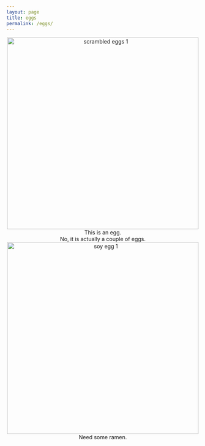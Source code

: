 ```yaml
---
layout: page
title: eggs
permalink: /eggs/
---
```


<center><img src="{{site.baseurl}}/assets/images/scrambled-eggs-1.jpg" alt="scrambled eggs 1" width="500"/></center>
<center>This is an egg.</center>
<center>No, it is actually a couple of eggs.</center>
<center><img src="{{site.baseurl}}/assets/images/soy-eggs-1.jpg" alt="soy egg 1" width="500"/></center>
<center> Need some ramen.</center>